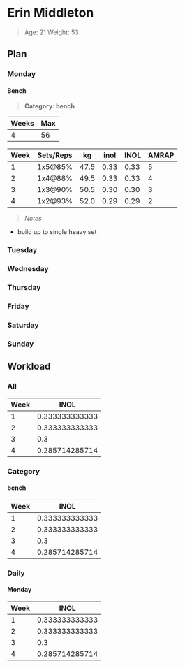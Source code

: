 # Erin Middleton
>Age: 21 Weight: 53
 
## Plan
### Monday
  
#### Bench
>__Category: bench__
 
Weeks | Max
------|----
4     | 56 
  
Week | Sets/Reps | kg   | inol | INOL | AMRAP
-----|-----------|------|------|------|------
1    | 1x5@85%   | 47.5 | 0.33 | 0.33 | 5    
2    | 1x4@88%   | 49.5 | 0.33 | 0.33 | 4    
3    | 1x3@90%   | 50.5 | 0.30 | 0.30 | 3    
4    | 1x2@93%   | 52.0 | 0.29 | 0.29 | 2    
>_Notes_
 
+ build up to single heavy set  
### Tuesday
  
### Wednesday
  
### Thursday
  
### Friday
  
### Saturday
  
### Sunday
  
## Workload
### All
Week | INOL          
-----|---------------
1    | 0.333333333333
2    | 0.333333333333
3    | 0.3           
4    | 0.285714285714
  
### Category
#### bench
Week | INOL          
-----|---------------
1    | 0.333333333333
2    | 0.333333333333
3    | 0.3           
4    | 0.285714285714
  
### Daily
#### Monday
Week | INOL          
-----|---------------
1    | 0.333333333333
2    | 0.333333333333
3    | 0.3           
4    | 0.285714285714
  
